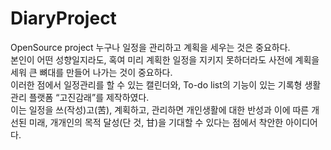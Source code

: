 # DiaryProject
OpenSource project
누구나 일정을 관리하고 계획을 세우는 것은 중요하다. <br>
본인이 어떤 성향일지라도, 혹여 미리 계획한 일정을 지키지 못하더라도 사전에 계획을 세워 큰 뼈대를 만들어 나가는 것이 중요하다. <br>
이러한 점에서 일정관리를 할 수 있는 캘린더와, To-do list의 기능이 있는 기록형 생활 관리 플랫폼 “고진감래”를 제작하였다. <br>
이는 일정을 쓰(작성)고(苦), 계획하고, 관리하면 개인생활에 대한 반성과 이에 따른 개선된 미래, 개개인의 목적 달성(단 것, 甘)을 기대할 수 있다는 점에서 착안한 아이디어다.
